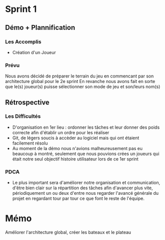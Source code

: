 # Sprint 1

## Démo + Plannification

### Les Accomplis
- Création d'un Joueur

### Prévu
Nous avons décidé de préparer le terrain du jeu en commencant par son architecture global pour le 2e sprint
En revanche nous avons fait en sorte que le(s) joueur(s) puisse sélectionner son mode de jeu et son/leurs nom(s)

## Rétrospective

### Les Difficultés
- D'organisation en 1er lieu :  ordonner les tâches et leur donner des poids correcte afin d'établir un ordre pour les réaliser
- Git, de légers soucis à accèder au logiciel mais qui ont étaient facilement résolu
- Au moment de la démo nous n'avions malheureusement pas eu beaucoup à montré, seulement que nous pouvions crées un joueurs qui était notre seul objectif histoire utilisateur lors de ce 1er sprint

### PDCA
- Le plus important sera d'améliorer notre organisation et communication, d'être bien clair sur la répartition des tâches afin d'avancer plus vite, périodiquement un ou deux d'entre nous regarder l'avancé générale du projet en regardant tour par tour ce que font le reste de l'équipe.

# Mémo
Améliorer l'architecture global, créer les bateaux et le plateau
